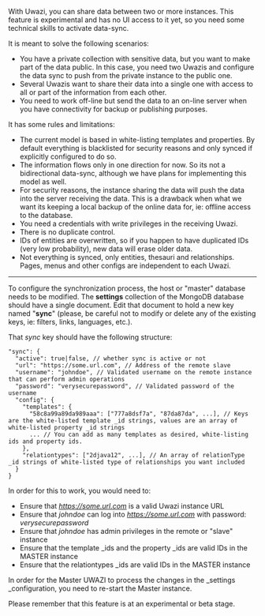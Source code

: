 With Uwazi, you can share data between two or more instances. This feature is experimental and has no UI access to it yet, so you need some technical skills to activate data-sync.

It is meant to solve the following scenarios:
- You have a private collection with sensitive data, but you want to make part of the data public. In this case, you need two Uwazis and configure the data sync to push from the private instance to the public one.
- Several Uwazis want to share their data into a single one with access to all or part of the information from each other.
- You need to work off-line but send the data to an on-line server when you have connectivity for backup or publishing purposes.

It has some rules and limitations:
- The current model is based in white-listing templates and properties. By default everything is blacklisted for security reasons and only synced if explicitly configured to do so.
- The information flows only in one direction for now. So its not a bidirectional data-sync, although we have plans for implementing this model as well.
- For security reasons, the instance sharing the data will push the data into the server receiving the data. This is a drawback when what we want its keeping a local backup of the online data for, ie: offline access to the database.
- You need a credentials with write privileges in the receiving Uwazi.
- There is no duplicate control.
- IDs of entities are overwritten, so if you happen to have duplicated IDs (very low probability), new data will erase older data.
- Not everything is synced, only entities, thesauri and relationships. Pages, menus and other configs are independent to each Uwazi.

***

To configure the synchronization process, the host or "master" database needs to be modified.  The **settings** collection of the MongoDB database should have a single document.  Edit that document to hold a new key named "**sync**" (please, be careful not to modify or delete any of the existing keys, ie: filters, links, languages, etc.).

That _sync_ key should have the following structure:
```
"sync": {
  "active": true|false, // whether sync is active or not
  "url": "https://some.url.com", // Address of the remote slave
  "username": "johndoe", // Validated username on the remote instance that can perform admin operations
  "password": "verysecurepassword", // Validated password of the username
  "config": {
    "templates": {
      "58c8a99a89da989aaa": ["777a8dsf7a", "87da87da", ...], // Keys are the white-listed template _id strings, values are an array of white-listed property _id strings
      ... // You can add as many templates as desired, white-listing ids and property ids.
    },
    "relationtypes": ["2djava12", ...], // An array of relationType _id strings of white-listed type of relationships you want included
  }
}
```

In order for this to work, you would need to:
* Ensure that _https://some.url.com_ is a valid Uwazi instance URL
* Ensure that _johndoe_ can log into _https://some.url.com_ with password: _verysecurepassword_
* Ensure that _johndoe_ has admin privileges in the remote or "slave" instance
* Ensure that the template _ids and the property _ids are valid IDs in the MASTER instance
* Ensure that the relationtypes _ids are valid IDs in the MASTER instance

In order for the Master UWAZI to process the changes in the _settings _configuration, you need to re-start the Master instance.

Please remember that this feature is at an experimental or beta stage.